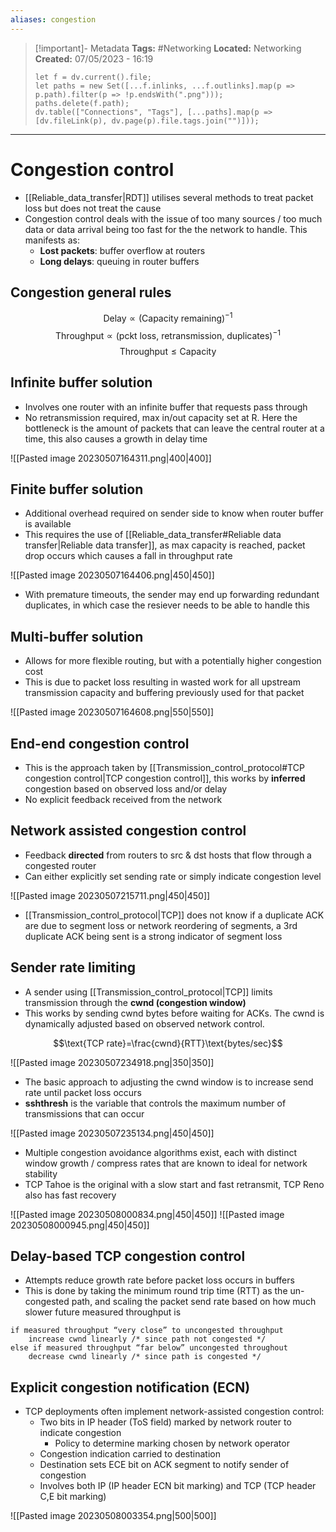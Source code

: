 ```yaml
---
aliases: congestion
---
```


> [!important]- Metadata
> **Tags:** #Networking 
> **Located:** Networking
> **Created:** 07/05/2023 - 16:19
> ```dataviewjs
> let f = dv.current().file;
> let paths = new Set([...f.inlinks, ...f.outlinks].map(p => p.path).filter(p => !p.endsWith(".png")));
> paths.delete(f.path);
> dv.table(["Connections", "Tags"], [...paths].map(p => [dv.fileLink(p), dv.page(p).file.tags.join("")]));
> ```

___
# Congestion control
- [[Reliable_data_transfer|RDT]] utilises several methods to treat packet loss but does not treat the cause 
- Congestion control deals with the issue of too many sources / too much data or data arrival being too fast for the the network to handle. This manifests as:
	- **Lost packets**: buffer overflow at routers 
	- **Long delays**: queuing in router buffers
## Congestion general rules
$$\text{Delay}\propto \text{(Capacity remaining)} ^{-1}$$
$$\text{Throughput}\propto(\text{pckt loss, retransmission, duplicates})^{-1}$$
$$\text{Throughput}\leq{\text{Capacity}}$$
## Infinite buffer solution
- Involves one router with an infinite buffer that requests pass through 
- No retransmission required, max in/out capacity set at R. Here the bottleneck is the amount of packets that can leave the central router at a time, this also causes a growth in delay time

![[Pasted image 20230507164311.png|400|400]]

## Finite buffer solution
- Additional overhead required on sender side to know when router buffer is available 
- This requires the use of [[Reliable_data_transfer#Reliable data transfer|Reliable data transfer]], as max capacity is reached, packet drop occurs which causes a fall in throughput rate 

![[Pasted image 20230507164406.png|450|450]]
- With premature timeouts, the sender may end up forwarding redundant duplicates, in which case the resiever needs to be able to handle this
## Multi-buffer solution
- Allows for more flexible routing, but with a potentially higher congestion cost 
- This is due to packet loss resulting in wasted work for all upstream transmission capacity and buffering previously used for that packet 

![[Pasted image 20230507164608.png|550|550]]


## End-end congestion control
- This is the approach taken by [[Transmission_control_protocol#TCP congestion control|TCP congestion control]], this works by **inferred** congestion based on observed loss and/or delay 
- No explicit feedback received from the network

## Network assisted congestion control
-  Feedback **directed** from routers to src & dst hosts that flow through a congested router 
- Can either explicitly set sending rate or simply indicate congestion level

![[Pasted image 20230507215711.png|450|450]]
- [[Transmission_control_protocol|TCP]] does not know if a duplicate ACK are due to segment loss or network reordering of segments, a 3rd duplicate ACK being sent is a strong indicator of segment loss

## Sender rate limiting
- A sender using [[Transmission_control_protocol|TCP]] limits transmission through the **cwnd (congestion window)**
- This works by sending cwnd bytes before waiting for ACKs. The cwnd is dynamically adjusted based on observed network control. 

$$\text{TCP rate}=\frac{cwnd}{RTT}\text{bytes/sec}$$


![[Pasted image 20230507234918.png|350|350]]

- The basic approach to adjusting the cwnd window is to increase send rate until packet loss occurs
- **sshthresh** is the variable that controls the maximum number of transmissions that can occur

![[Pasted image 20230507235134.png|450|450]]
- Multiple congestion avoidance algorithms exist, each with distinct window growth / compress rates that are known to ideal for network stability
- TCP Tahoe is the original with a slow start and fast retransmit, TCP Reno also has fast recovery 

![[Pasted image 20230508000834.png|450|450]]
![[Pasted image 20230508000945.png|450|450]]
## Delay-based TCP congestion control 
- Attempts reduce growth rate before packet loss occurs in buffers 
- This is done by taking the minimum round trip time (RTT) as the un-congested path, and scaling the packet send rate based on how much slower future measured throughput is 

```
if measured throughput “very close” to uncongested throughput
    increase cwnd linearly /* since path not congested */ 
else if measured throughput “far below” uncongested throughout
    decrease cwnd linearly /* since path is congested */
```

## Explicit congestion notification (ECN) 
- TCP deployments often implement network-assisted congestion control:
    - Two bits in IP header (ToS field) marked by network router to indicate congestion
        - Policy to determine marking chosen by network operator
    - Congestion indication carried to destination
    - Destination sets ECE bit on ACK segment to notify sender of congestion
    - Involves both IP (IP header ECN bit marking) and TCP (TCP header C,E bit marking)

![[Pasted image 20230508003354.png|500|500]]